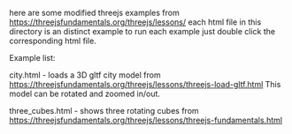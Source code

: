 here are some modified threejs examples from https://threejsfundamentals.org/threejs/lessons/
each html file in this directory is an distinct example
to run each example just double click the corresponding html file.

Example list:

city.html - loads a 3D gltf city model from https://threejsfundamentals.org/threejs/lessons/threejs-load-gltf.html
This model can be rotated and zoomed in/out.

three_cubes.html - shows three rotating cubes
from https://threejsfundamentals.org/threejs/lessons/threejs-fundamentals.html
